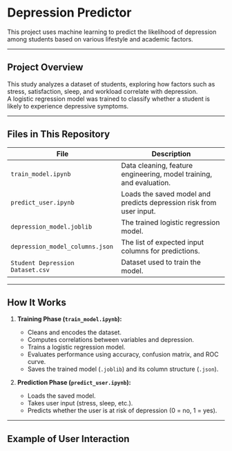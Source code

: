 # Depression Predictor

This project uses machine learning to predict the likelihood of depression among students based on various lifestyle and academic factors.

---

## Project Overview

This study analyzes a dataset of students, exploring how factors such as stress, satisfaction, sleep, and workload correlate with depression.  
A logistic regression model was trained to classify whether a student is likely to experience depressive symptoms.

---

## Files in This Repository

| File | Description |
|------|--------------|
| `train_model.ipynb` | Data cleaning, feature engineering, model training, and evaluation. |
| `predict_user.ipynb` | Loads the saved model and predicts depression risk from user input. |
| `depression_model.joblib` | The trained logistic regression model. |
| `depression_model_columns.json` | The list of expected input columns for predictions. |
| `Student Depression Dataset.csv` | Dataset used to train the model. |

---

## How It Works

1. **Training Phase (`train_model.ipynb`):**
   - Cleans and encodes the dataset.  
   - Computes correlations between variables and depression.  
   - Trains a logistic regression model.  
   - Evaluates performance using accuracy, confusion matrix, and ROC curve.  
   - Saves the trained model (`.joblib`) and its column structure (`.json`).

2. **Prediction Phase (`predict_user.ipynb`):**
   - Loads the saved model.  
   - Takes user input (stress, sleep, etc.).  
   - Predicts whether the user is at risk of depression (0 = no, 1 = yes).  

---

## Example of User Interaction

